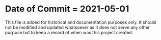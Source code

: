 # Date of Commit = 2021-05-01

This file is added for historical and documentation purposes only.
It should not be modified and updated whatsoever as it does not serve any other purpose but to keep a record of when was this project created.